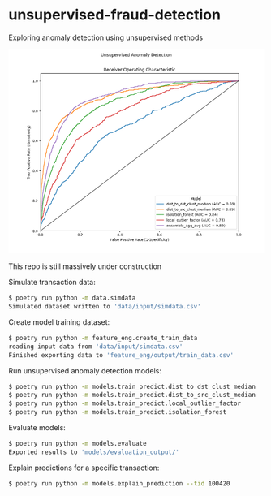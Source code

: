 # unsupervised-fraud-detection
Exploring anomaly detection using unsupervised methods

![](./models/evaluation_output/roc_auc.png)

This repo is still massively under construction

Simulate transaction data:
```bash
$ poetry run python -m data.simdata
Simulated dataset written to 'data/input/simdata.csv'
```

Create model training dataset:
```bash
$ poetry run python -m feature_eng.create_train_data
reading input data from 'data/input/simdata.csv'
Finished exporting data to 'feature_eng/output/train_data.csv'
```

Run unsupervised anomaly detection models:
```bash
$ poetry run python -m models.train_predict.dist_to_dst_clust_median
$ poetry run python -m models.train_predict.dist_to_src_clust_median
$ poetry run python -m models.train_predict.local_outlier_factor
$ poetry run python -m models.train_predict.isolation_forest
```

Evaluate models:
```bash
$ poetry run python -m models.evaluate
Exported results to 'models/evaluation_output/'
```

Explain predictions for a specific transaction:
```bash
$ poetry run python -m models.explain_prediction --tid 100420
```
